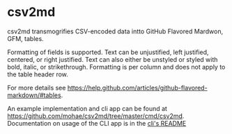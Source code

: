 # csv2md
csv2md transmogrifies CSV-encoded data intto GitHub Flavored Mardwon, GFM, tables.

Formatting of fields is supported. Text can be unjustified, left justified, centered, or right justified.  Text can also either be unstyled or styled with bold, italic, or strikethrough.  Formatting is per column and does not apply to the table header row.

For more details see https://help.github.com/articles/github-flavored-markdown/#tables.

An example implementation and cli app can be found at https://github.com/mohae/csv2md/tree/master/cmd/csv2md.  Documentation on usage of the CLI app is in the [cli's README](https://github.com/mohae/csv2md/tree/master/cmd/csv2md/readme)
